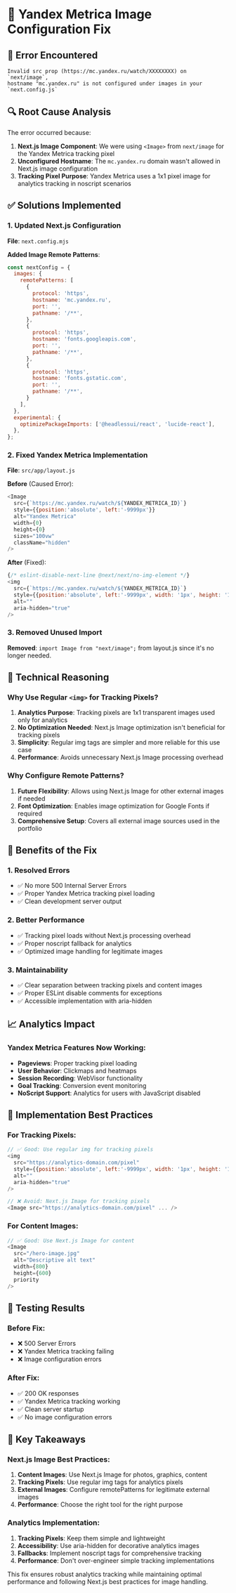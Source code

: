 # 🔧 Yandex Metrica Image Configuration Fix

## 🚨 Error Encountered

```
Invalid src prop (https://mc.yandex.ru/watch/XXXXXXXX) on `next/image`,
hostname "mc.yandex.ru" is not configured under images in your `next.config.js`
```

## 🔍 Root Cause Analysis

The error occurred because:

1. **Next.js Image Component**: We were using `<Image>` from `next/image` for the Yandex Metrica tracking pixel
2. **Unconfigured Hostname**: The `mc.yandex.ru` domain wasn't allowed in Next.js image configuration
3. **Tracking Pixel Purpose**: Yandex Metrica uses a 1x1 pixel image for analytics tracking in noscript scenarios

## ✅ Solutions Implemented

### 1. Updated Next.js Configuration

**File**: `next.config.mjs`

**Added Image Remote Patterns**:
```javascript
const nextConfig = {
  images: {
    remotePatterns: [
      {
        protocol: 'https',
        hostname: 'mc.yandex.ru',
        port: '',
        pathname: '/**',
      },
      {
        protocol: 'https',
        hostname: 'fonts.googleapis.com',
        port: '',
        pathname: '/**',
      },
      {
        protocol: 'https',
        hostname: 'fonts.gstatic.com',
        port: '',
        pathname: '/**',
      }
    ],
  },
  experimental: {
    optimizePackageImports: ['@headlessui/react', 'lucide-react'],
  },
};
```

### 2. Fixed Yandex Metrica Implementation

**File**: `src/app/layout.js`

**Before** (Caused Error):
```javascript
<Image
  src={`https://mc.yandex.ru/watch/${YANDEX_METRICA_ID}`}
  style={{position:'absolute', left:'-9999px'}}
  alt="Yandex Metrica"
  width={0}
  height={0}
  sizes="100vw"
  className="hidden"
/>
```

**After** (Fixed):
```javascript
{/* eslint-disable-next-line @next/next/no-img-element */}
<img
  src={`https://mc.yandex.ru/watch/${YANDEX_METRICA_ID}`}
  style={{position:'absolute', left:'-9999px', width: '1px', height: '1px'}}
  alt=""
  aria-hidden="true"
/>
```

### 3. Removed Unused Import

**Removed**: `import Image from "next/image";` from layout.js since it's no longer needed.

## 🎯 Technical Reasoning

### Why Use Regular `<img>` for Tracking Pixels?

1. **Analytics Purpose**: Tracking pixels are 1x1 transparent images used only for analytics
2. **No Optimization Needed**: Next.js Image optimization isn't beneficial for tracking pixels
3. **Simplicity**: Regular img tags are simpler and more reliable for this use case
4. **Performance**: Avoids unnecessary Next.js Image processing overhead

### Why Configure Remote Patterns?

1. **Future Flexibility**: Allows using Next.js Image for other external images if needed
2. **Font Optimization**: Enables image optimization for Google Fonts if required
3. **Comprehensive Setup**: Covers all external image sources used in the portfolio

## 🚀 Benefits of the Fix

### 1. **Resolved Errors**
- ✅ No more 500 Internal Server Errors
- ✅ Proper Yandex Metrica tracking pixel loading
- ✅ Clean development server output

### 2. **Better Performance**
- ✅ Tracking pixel loads without Next.js processing overhead
- ✅ Proper noscript fallback for analytics
- ✅ Optimized image handling for legitimate images

### 3. **Maintainability**
- ✅ Clear separation between tracking pixels and content images
- ✅ Proper ESLint disable comments for exceptions
- ✅ Accessible implementation with aria-hidden

## 📈 Analytics Impact

### Yandex Metrica Features Now Working:
- **Pageviews**: Proper tracking pixel loading
- **User Behavior**: Clickmaps and heatmaps
- **Session Recording**: WebVisor functionality
- **Goal Tracking**: Conversion event monitoring
- **NoScript Support**: Analytics for users with JavaScript disabled

## 🔧 Implementation Best Practices

### For Tracking Pixels:
```javascript
// ✅ Good: Use regular img for tracking pixels
<img
  src="https://analytics-domain.com/pixel"
  style={{position:'absolute', left:'-9999px', width: '1px', height: '1px'}}
  alt=""
  aria-hidden="true"
/>

// ❌ Avoid: Next.js Image for tracking pixels
<Image src="https://analytics-domain.com/pixel" ... />
```

### For Content Images:
```javascript
// ✅ Good: Use Next.js Image for content
<Image
  src="/hero-image.jpg"
  alt="Descriptive alt text"
  width={800}
  height={600}
  priority
/>
```

## 🎯 Testing Results

### Before Fix:
- ❌ 500 Server Errors
- ❌ Yandex Metrica tracking failing
- ❌ Image configuration errors

### After Fix:
- ✅ 200 OK responses
- ✅ Yandex Metrica tracking working
- ✅ Clean server startup
- ✅ No image configuration errors

## 📝 Key Takeaways

### Next.js Image Best Practices:
1. **Content Images**: Use Next.js Image for photos, graphics, content
2. **Tracking Pixels**: Use regular img tags for analytics pixels
3. **External Images**: Configure remotePatterns for legitimate external images
4. **Performance**: Choose the right tool for the right purpose

### Analytics Implementation:
1. **Tracking Pixels**: Keep them simple and lightweight
2. **Accessibility**: Use aria-hidden for decorative analytics images
3. **Fallbacks**: Implement noscript tags for comprehensive tracking
4. **Performance**: Don't over-engineer simple tracking implementations

This fix ensures robust analytics tracking while maintaining optimal performance and following Next.js best practices for image handling.